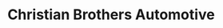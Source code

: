 ---
title: "Christian Brothers Automotive"
url: /buda/christian-brothers-automotive/
shop: Autowerkstatt
---